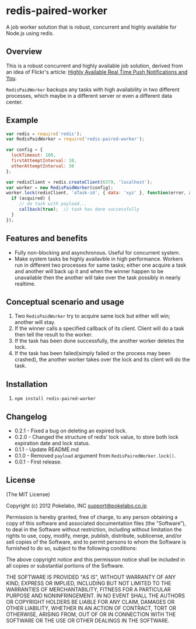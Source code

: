 redis-paired-worker
===================

A job worker solution that is robust, concurrent and highly available for Node.js using redis.

Overview
--------
This is a robust concurrent and highly available job solution, derived from an idea of Flickr's article:
[Highly Available Real Time Push Notifications and You](http://code.flickr.net/2012/12/12/highly-available-real-time-notifications/).

``RedisPaidWorker`` backups any tasks with high availability in two different processes, which maybe in a different server or even a different data center.

Example
-------

```javascript
var redis = require('redis');
var RedisPaidWorker = require('redis-paired-worker');

var config = {
  lockTimeout: 100,
  firstAttemptInterval: 10,
  otherAttemptInterval: 30
};

var redisClient = redis.createClient(6379, 'localhost');
var worker = new RedisPaidWorker(config);
worker.lock(redisClient, 'aTask-id', { data: 'xyz' }, function(error, acquired, payload, callback) {
  if (acquired) {
     // do task with payload...
     callback(true);  // task has done successfully
  }
});
```

Features and benefits
---------------------
* Fully non-blocking and asynchronous. Useful for concurrent system.
* Make system tasks be highly availavble in high performance. Workers run in different two processes for same tasks; either one acquire a task and another will back up it and when the winner happen to be unavailable then the another will take over the task possibly in nearly realtime.

Conceptual scenario and usage
-----------------------------
1. Two ``RedisPaidWorker`` try to acquire same lock but either will win; another will stay.
1. If the winner calls a specified callback of its client. Client will do a task then tell the result to the worker.
1. If the task has been done successfully, the another worker deletes the lock.
1. If the task has been failed(simply failed or the process may been crashed), the another worker takes over the lock and its client will do the task.

Installation
------------
1. `npm install redis-paired-worker`

## Changelog

* 0.2.1 - Fixed a bug on deleting an expired lock.
* 0.2.0 - Changed the structure of redis' lock value, to store both lock expiration date and lock status.
* 0.1.1 - Update README.md
* 0.1.0 - Removed `payload` argument from `RedisPairedWorker.lock()`.
* 0.0.1 - First release.

## License

(The MIT License)

Copyright (c) 2012 Pokelabo, INC <support@pokelabo.co.jp>

Permission is hereby granted, free of charge, to any person obtaining a copy of this software and associated documentation files (the "Software"), to deal in the Software without restriction, including without limitation the rights to use, copy, modify, merge, publish, distribute, sublicense, and/or sell copies of the Software, and to permit persons to whom the Software is furnished to do so, subject to the following conditions:

The above copyright notice and this permission notice shall be included in all copies or substantial portions of the Software.

THE SOFTWARE IS PROVIDED "AS IS", WITHOUT WARRANTY OF ANY KIND, EXPRESS OR IMPLIED, INCLUDING BUT NOT LIMITED TO THE WARRANTIES OF MERCHANTABILITY, FITNESS FOR A PARTICULAR PURPOSE AND NONINFRINGEMENT. IN NO EVENT SHALL THE AUTHORS OR COPYRIGHT HOLDERS BE LIABLE FOR ANY CLAIM, DAMAGES OR OTHER LIABILITY, WHETHER IN AN ACTION OF CONTRACT, TORT OR OTHERWISE, ARISING FROM, OUT OF OR IN CONNECTION WITH THE SOFTWARE OR THE USE OR OTHER DEALINGS IN THE SOFTWARE.
